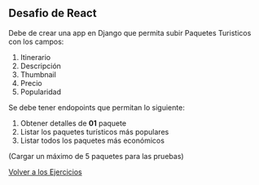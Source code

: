 ## Desafio de React

Debe de crear una app en Django que permita subir Paquetes Turisticos con los campos:

1. Itinerario
2. Descripción
3. Thumbnail
4. Precio
5. Popularidad

Se debe tener endopoints que permitan lo siguiente:

1. Obtener detalles de **01** paquete
2. Listar los paquetes turísticos más populares
3. Listar todos los paquetes más económicos

(Cargar un máximo de 5 paquetes para las pruebas)

[Volver a los Ejercicios](../Desafios.md)

